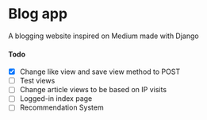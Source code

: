 # Blog app
A blogging website inspired on Medium made with Django <br>

####  Todo
- [x] Change like view and save view method to POST
- [ ] Test views
- [ ] Change article views to be based on IP visits
- [ ] Logged-in index page
- [ ] Recommendation System